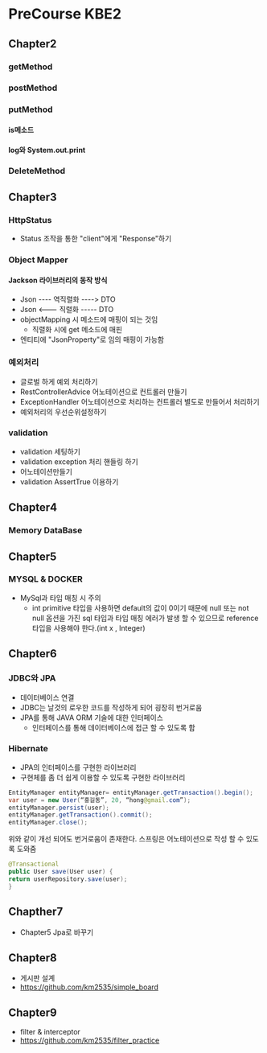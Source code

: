 # PreCourse KBE2 
## Chapter2
### getMethod
### postMethod
### putMethod
#### is메소드 
#### log와 System.out.print
### DeleteMethod

## Chapter3
### HttpStatus
- Status 조작을 통한 "client"에게 "Response"하기
### Object Mapper
#### Jackson 라이브러리의 동작 방식
- Json ---- 역직렬화 ----> DTO
- Json <--- 직렬화 ----- DTO
- objectMapping 시 메소드에 매핑이 되는 것임 
  - 직렬화 시에 get 메소드에 매핀
- 엔티티에 "JsonProperty"로 임의 매핑이 가능함
### 예외처리
 - 글로벌 하게 예외 처리하기
 - RestControllerAdvice 어노테이션으로 컨트롤러 만들기
 - ExceptionHandler 어노테이션으로 처리하는 컨트롤러 별도로 만들어서 처리하기
 - 예외처리의 우선순위설정하기
### validation 
- validation 세팅하기
- validation exception 처리 핸들링 하기 
- 어노테이션만들기 
- validation  AssertTrue 이용하기

## Chapter4
### Memory DataBase 


## Chapter5
### MYSQL & DOCKER
- MySql과 타입 매칭 시 주의
  - int primitive 타입을 사용하면 default의 값이 0이기 때문에 null 또는 not null 옵션을 가진 sql 타입과 타입 매칭 에러가 
  발생 할 수 있으므로 reference타입을 사용해야 한다.(int x , Integer)

## Chapter6
### JDBC와 JPA
- 데이터베이스 연결
- JDBC는 날것의 로우한 코드를 작성하게 되어 굉장히 번거로움
- JPA를 통해 JAVA ORM 기술에 대한 인터페이스
  - 인터페이스를 통해 데이터베이스에 접근 할 수 있도록 함
### Hibernate 
- JPA의 인터페이스를 구현한 라이브러리 
- 구현체를 좀 더 쉽게 이용할 수 있도록 구현한 라이브러리 
```java
EntityManager entityManager= entityManager.getTransaction().begin();
var user = new User(“홍길동”, 20, “hong@gmail.com”);
entityManager.persist(user);
entityManager.getTransaction().commit();
entityManager.close();
```
위와 같이 개선 되어도 번거로움이 존재한다.
스프링은 어노테이션으로 작성 할 수 있도록 도와줌
```java
@Transactional
public User save(User user) {
return userRepository.save(user);
}
```
 
 ## Chapther7
- Chapter5 Jpa로 바꾸기

## Chapter8
- 게시판 설계 
- https://github.com/km2535/simple_board

## Chapter9
- filter & interceptor
- https://github.com/km2535/filter_practice


